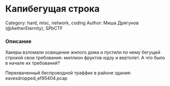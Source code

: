 # Капибегущая строка

Category: hard, misc, network, coding
Author: Миша Дрягунов (@AetherEternity), SPbCTF

### Описание

Хакеры взломали освещение жилого дома и пустили по нему бегущей строкой свои требования: миллион фруктов юдзу и вертолет. А что было в начале их требований?

Перехваченный беспроводной траффик в районе здания: eavesdropped_ef95404.pcap
